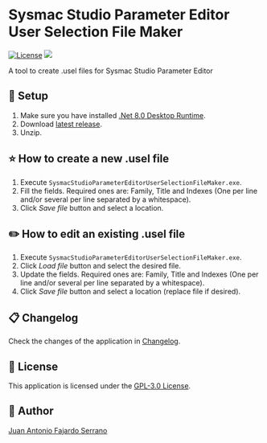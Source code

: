 # Sysmac Studio Parameter Editor User Selection File Maker
[![License](https://img.shields.io/github/license/JAFS6/SysmacStudioParameterEditorUserSelectionFileMaker)](https://github.com/JAFS6/SysmacStudioParameterEditorUserSelectionFileMaker/blob/main/LICENSE)
[![](https://img.shields.io/badge/dotnet%20version-net8.0-blue)](https://dotnet.microsoft.com/es-es/download/dotnet/8.0)

A tool to create .usel files for Sysmac Studio Parameter Editor

## :wrench: Setup

1. Make sure you have installed [.Net 8.0 Desktop Runtime](https://dotnet.microsoft.com/es-es/download/dotnet/thank-you/runtime-desktop-8.0.2-windows-x64-installer?cid=getdotnetcore).
2. Download [latest release](https://github.com/JAFS6/SysmacStudioParameterEditorUserSelectionFileMaker/releases/latest).
3. Unzip.

## :star: How to create a new .usel file

1. Execute ```SysmacStudioParameterEditorUserSelectionFileMaker.exe```.
2. Fill the fields. Required ones are: Family, Title and Indexes (One per line and/or several per line separated by a whitespace).
3. Click _Save file_ button and select a location.

## :pencil2: How to edit an existing .usel file

1. Execute ```SysmacStudioParameterEditorUserSelectionFileMaker.exe```.
2. Click _Load file_ button and select the desired file.
3. Update the fields. Required ones are: Family, Title and Indexes (One per line and/or several per line separated by a whitespace).
4. Click _Save file_ button and select a location (replace file if desired).

## :clipboard: Changelog

Check the changes of the application in [Changelog](https://github.com/JAFS6/SysmacStudioParameterEditorUserSelectionFileMaker/blob/main/CHANGELOG.md).

## :scroll: License

This application is licensed under the [GPL-3.0 License](https://github.com/JAFS6/SysmacStudioParameterEditorUserSelectionFileMaker/blob/main/LICENSE).

## :man: Author

[Juan Antonio Fajardo Serrano](https://www.linkedin.com/in/jafs6)
